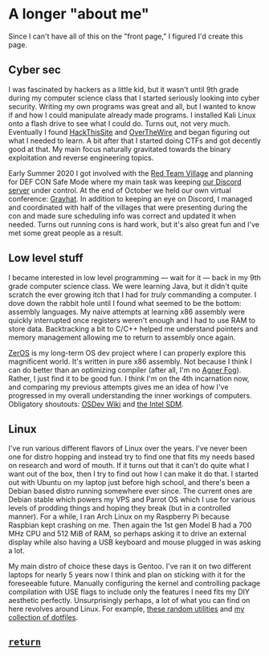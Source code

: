 # A longer "about me"
Since I can't have all of this on the "front page," I figured I'd create this page.

## Cyber sec
I was fascinated by hackers as a little kid, but it wasn't until 9th grade during my computer science class that I started seriously looking into cyber security.
Writing my own programs was great and all, but I wanted to know if and how I could manipulate already made programs.
I installed Kali Linux onto a flash drive to see what I could do.
Turns out, not very much.
Eventually I found [HackThisSite][hts] and [OverTheWire][otw] and began figuring out what I needed to learn.
A bit after that I started doing CTFs and got decently good at that.
My main focus naturally gravitated towards the binary exploitation and reverse engineering topics.

Early Summer 2020 I got involved with the [Red Team Village][rtv] and planning for DEF CON Safe Mode where my main task was keeping [our Discord server][rtv discord] under control.
At the end of October we held our own virtual conference: [Grayhat][grayhat site].
In addition to keeping an eye on Discord, I managed and coordinated with half of the villages that were presenting during the con and made sure scheduling info was correct and updated it when needed.
Turns out running cons is hard work, but it's also great fun and I've met some great people as a result.

## Low level stuff
I became interested in low level programming &mdash; wait for it &mdash; back in my 9th grade computer science class.
We were learning Java, but it didn't quite scratch the ever growing itch that I had for _truly_ commanding a computer.
I dove down the rabbit hole until I found what seemed to be the bottom: assembly languages.
My naive attempts at learning x86 assembly were quickly interrupted once registers weren't enough and I had to use RAM to store data.
Backtracking a bit to C/C++ helped me understand pointers and memory management allowing me to return to assembly once again.

[ZerOS][zeros] is my long-term OS dev project where I can properly explore this magnificent world.
It's written in pure x86 assembly.
Not because I think I can do better than an optimizing compiler (after all, I'm no [Agner Fog][agner]).
Rather, I just find it to be good fun.
I think I'm on the 4th incarnation now, and comparing my previous attempts gives me an idea of how I've progressed in my overall understanding the inner workings of computers.
Obligatory shoutouts: [OSDev Wiki][osdev wiki] and [the Intel SDM][intel sdm].

## Linux
I've run various different flavors of Linux over the years.
I've never been one for distro hopping and instead try to find one that fits my needs based on research and word of mouth.
If it turns out that it can't do quite what I want out of the box, then I try to find out how I can make it do that.
I started out with Ubuntu on my laptop just before high school, and there's been a Debian based distro running somewhere ever since.
The current ones are Debian stable which powers my VPS and Parrot OS which I use for various levels of prodding things and hoping they break (but in a controlled manner).
For a while, I ran Arch Linux on my Raspberry Pi because Raspbian kept crashing on me.
Then again the 1st gen Model B had a 700 MHz CPU and 512 MiB of RAM, so perhaps asking it to drive an external display while also having a USB keyboard and mouse plugged in was asking a lot.

My main distro of choice these days is Gentoo.
I've ran it on two different laptops for nearly 5 years now I think and plan on sticking with it for the foreseeable future.
Manually configuring the kernel and controlling package compilation with USE flags to include only the features I need fits my DIY aesthetic perfectly.
Unsurprisingly perhaps, a lot of what you can find on here revolves around Linux.
For example, [these random utilities][misc-utils] and [my collection of dotfiles][dotfiles].

<h2><a href='https://github.com/xxc3nsoredxx'><code>return</code></a></h2>


<!-- link refs -->
<!-- cyber sec -->
[hts]:https://www.hackthissite.org
[otw]:https://overthewire.org/wargames

[rtv]:https://redteamvillage.io
[rtv discord]:https://discord.gg/redteamvillage
[grayhat site]:https://grayhat.co

<!-- low level stuff -->
[zeros]:https://github.com/xxc3nsoredxx/zeros
[agner]:https://agner.org/optimize
[osdev wiki]:https://wiki.osdev.org
[intel sdm]:https://software.intel.com/content/www/us/en/develop/articles/intel-sdm.html#combined

<!-- linux -->
[misc-utils]:https://github.com/xxc3nsoredxx/misc-utils
[dotfiles]:https://github.com/xxc3nsoredxx/dotfiles
